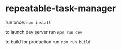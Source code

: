 # repeatable-task-manager

run once:
```npm install```

to launch dev server run
```npm run dev```

to build for production run
```npm run build```

